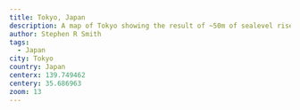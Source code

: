 ```yaml
---
title: Tokyo, Japan
description: A map of Tokyo showing the result of ~50m of sealevel rise.
author: Stephen R Smith
tags:
  - Japan
city: Tokyo
country: Japan
centerx: 139.749462
centery: 35.686963
zoom: 13
---
```

